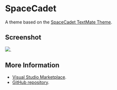 # SpaceCadet

A theme based on the [SpaceCadet TextMate Theme](http://colorsublime.com/theme/SpaceCadet).


## Screenshot
![](https://raw.githubusercontent.com/gerane/VSCodeThemes/master/gerane.Theme-SpaceCadet/screenshot.png).


## More Information
* [Visual Studio Marketplace](https://marketplace.visualstudio.com/items/gerane.Theme-SpaceCadet).
* [GitHub repository](https://github.com/gerane/VSCodeThemes).
